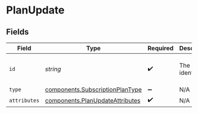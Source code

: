 # PlanUpdate


## Fields

| Field                                                                              | Type                                                                               | Required                                                                           | Description                                                                        | Example                                                                            |
| ---------------------------------------------------------------------------------- | ---------------------------------------------------------------------------------- | ---------------------------------------------------------------------------------- | ---------------------------------------------------------------------------------- | ---------------------------------------------------------------------------------- |
| `id`                                                                               | *string*                                                                           | :heavy_check_mark:                                                                 | The unique identifier.                                                             | 00000000-0000-0000-0000-000000000000                                               |
| `type`                                                                             | [components.SubscriptionPlanType](../../models/components/subscriptionplantype.md) | :heavy_minus_sign:                                                                 | N/A                                                                                | subscription_plan                                                                  |
| `attributes`                                                                       | [components.PlanUpdateAttributes](../../models/components/planupdateattributes.md) | :heavy_check_mark:                                                                 | N/A                                                                                |                                                                                    |